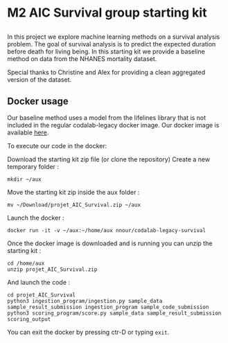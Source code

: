 # M2 AIC Survival group starting kit

## 

In this project we explore machine learning methods on a survival analysis problem. The goal of survival analysis is to predict the expected duration before death for living being. 
In this starting kit we provide a baseline method on data from the NHANES mortality dataset.

Special thanks to Christine and Alex for providing a clean aggregated version of the dataset.

## Docker usage 

Our baseline method uses a model from the lifelines library that is not included in the regular codalab-legacy docker image.
Our docker image is available [here](https://hub.docker.com/r/nnour/codalab-legacy-survival/).

To execute our code in the docker:

Download the starting kit zip file (or clone the repository)
Create a new temporary folder :

    mkdir ~/aux
    
Move the starting kit zip inside the aux folder :

    mv ~/Download/projet_AIC_Survival.zip ~/aux

Launch the docker :

    docker run -it -v ~/aux:~/home/aux nnour/codalab-legacy-survival

Once the docker image is downloaded and is running you can unzip the starting kit :

    cd /home/aux
    unzip projet_AIC_Survival.zip
    
And launch the code :

    cd projet_AIC_Survival
    python3 ingestion_program/ingestion.py sample_data sample_result_submission ingestion_program sample_code_submission
    python3 scoring_program/score.py sample_data sample_result_submission scoring_output

You can exit the docker by pressing ctr-D or typing ``` exit ```.
